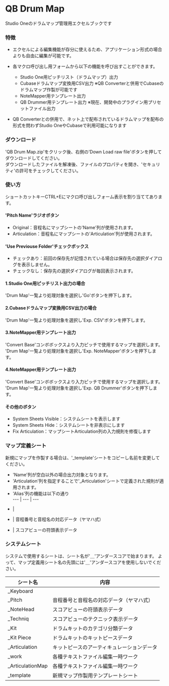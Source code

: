 # QB Drum Map
Studio Oneのドラムマップ管理用エクセルブックです  

### 特徴
- エクセルによる編集機能が存分に使えるため、アプリケーション形式の場合よりも自由に編集が可能です。  
  
- 各マクロ呼び出し用フォームから以下の機能を呼び出すことができます。  
  - Studio One用ピッチリスト（ドラムマップ）出力  
  - Cubaseドラムマップ変換用CSV出力 ※QB Converterと併用でCubaseのドラムマップ作製が可能です  
  - NoteMapper用テンプレート出力  
  - QB Drummer用テンプレート出力 ※現在、開発中のプラグイン用プリセットファイル出力  

- QB Converterとの併用で、ネット上で配布されているドラムマップを配布の形式を問わずStudio OneやCubaseで利用可能になります

### ダウンロード  
'QB Drum Map.zip'をクリック後、右側の'Down Load raw file'ボタンを押してダウンロードしてください。  
ダウンロードしたファイルを解凍後、ファイルのプロパティを開き、'セキュリティ'の許可をチェックしてください。

### 使い方  
ショートカットキーCTRL+Eにマクロ呼び出しフォーム表示を割り当ててあります。 

#### 'Pitch Name'ラジオボタン  
- Original：音程名にマップシートの'Name'列が使用されます。
- Articulation：音程名にマップシートの'Articulation'列が使用されます。

#### 'Use Previouse Folder'チェックボックス  
- チェックあり：前回の保存先が記憶されている場合は保存先の選択ダイアログを表示しません。
- チェックなし：保存先の選択ダイアログが毎回表示されます。

#### 1.Studio One用ピッチリスト出力の場合  
'Drum Map'一覧より処理対象を選択し'Go'ボタンを押下します。  

#### 2.Cubaseドラムマップ変換用CSV出力の場合  
'Drum Map'一覧より処理対象を選択し'Exp. CSV'ボタンを押下します。  

#### 3.NoteMapper用テンプレート出力  
'Convert Base'コンボボックスより入力ピッチで使用するマップを選択します。  
'Drum Map'一覧より処理対象を選択し'Exp. NoteMapper'ボタンを押下します。  

#### 4.NoteMapper用テンプレート出力  
'Convert Base'コンボボックスより入力ピッチで使用するマップを選択します。  
'Drum Map'一覧より処理対象を選択し'Exp. QB Drummer'ボタンを押下します。  

#### その他のボタン
- System Sheets Visible：システムシートを表示します
- System Sheets Hide：システムシートを非表示にします
- Fix Articulation：マップシートArticulation列の入力規則を修復します

### マップ定義シート  
新規にマップを作製する場合は、'_template'シートをコピーし名前を変更してください。
- 'Name'列が空白以外の場合出力対象となります。
- 'Articulation'列を指定することで'_Articulation'シートで定義された規則が適用されます。
- 'Alias'列の機能は以下の通り  
--- | ---  | --- 
* | 
+ | 音程番号と音程名の対応データ（ヤマハ式）
- | スコアビューの符頭表示データ

### システムシート
システムで使用するシートは、シート名が'＿'アンダースコアで始まります。
よって、マップ定義用シート名の先頭には'＿'アンダースコアを使用しないでください。

シート名 | 内容
--- | --- 
_Keyboard | 
_Pitch | 音程番号と音程名の対応データ（ヤマハ式）
_NoteHead | スコアビューの符頭表示データ
_Techniq | スコアビューのテクニック表示データ
_Kit | ドラムキットのカテゴリ分類データ
_Kit Piece | ドラムキットのキットピースデータ
_Articulation | キットピースのアーティキュレーションデータ
_work | 各種テキストファイル編集一時ワーク
_ArticulationMap | 各種テキストファイル編集一時ワーク
_template | 新規マップ作製用テンプレートシート

